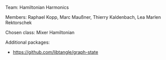 Team: Hamiltonian Harmonics

Members: Raphael Kopp, Marc Maußner, Thierry Kaldenbach, Lea Marlen Rektorschek

Chosen class: Mixer Hamiltonian

Additional packages:
- https://github.com/libtangle/graph-state
